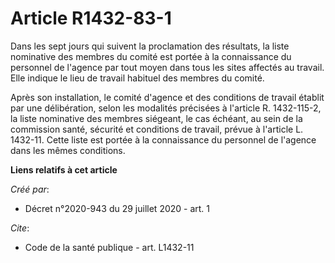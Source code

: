 # Article R1432-83-1

Dans les sept jours qui suivent la proclamation des résultats, la liste nominative des membres du comité est portée à la
connaissance du personnel de l'agence par tout moyen dans tous les sites affectés au travail. Elle indique le lieu de travail
habituel des membres du comité. 

Après son installation, le comité d'agence et des conditions de travail établit par une délibération, selon les modalités
précisées à l'article R. 1432-115-2, la liste nominative des membres siégeant, le cas échéant, au sein de la commission
santé, sécurité et conditions de travail, prévue à l'article L. 1432-11. Cette liste est portée à la connaissance du
personnel de l'agence dans les mêmes conditions.

**Liens relatifs à cet article**

_Créé par_:

  - Décret n°2020-943 du 29 juillet 2020 - art. 1

_Cite_:

  - Code de la santé publique - art. L1432-11
